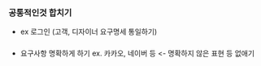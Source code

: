 ### 공통적인것 합치기 
- ex 로그인 (고객, 디자이너 요구명세 통일하기)


###
- 요구사항 명확하게 하기 ex. 카카오, 네이버 등 <- 명확하지 않은 표현 등 없애기